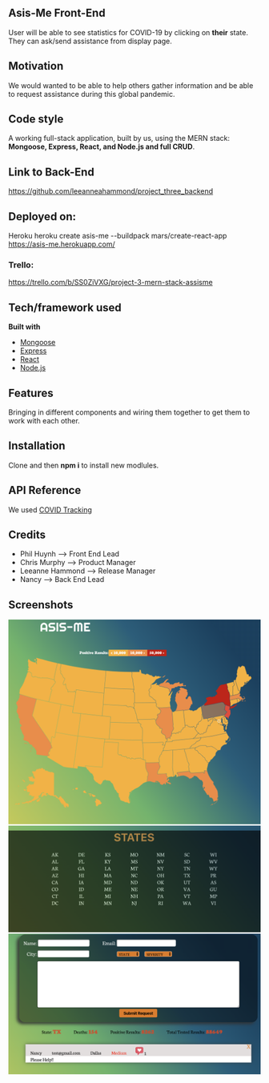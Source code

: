 


## Asis-Me Front-End
User will be able to see statistics for COVID-19 by clicking on **their** state. They can ask/send assistance from display page.

## Motivation
We would wanted to be able to help others gather information and be able to request assistance during this global pandemic.


## Code style
A working full-stack application, built by us, using the MERN stack: **Mongoose, Express, React, and Node.js and full CRUD**.

## Link to Back-End
https://github.com/leeanneahammond/project_three_backend

## Deployed on:
Heroku
heroku create asis-me --buildpack mars/create-react-app
https://asis-me.herokuapp.com/

### Trello:
https://trello.com/b/SS0ZiVXG/project-3-mern-stack-assisme

## Tech/framework used

<b>Built with</b>
- [Mongoose](https://mongoosejs.com/)
- [Express](https://expressjs.com/)
- [React](https://reactjs.org/)
- [Node.js](https://nodejs.org/)



## Features
Bringing in different components and wiring them together to get them to work with each other. 


## Installation
Clone and then **npm i** to install new modlules. 

## API Reference

We used [COVID Tracking](https://covidtracking.com/api/states)

## Credits
- Phil Huynh --> Front End Lead </br>
- Chris Murphy --> Product Manager </br>
- Leeanne Hammond --> Release Manager </br>
- Nancy --> Back End Lead </br>

## Screenshots
![Clickable States](public/asismeSS3.png)
![Clickable States](public/asismeSS2.png)
![Input Form](public/asismeSS1.png)

